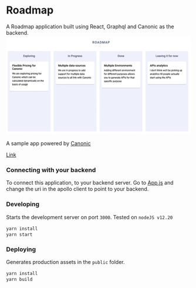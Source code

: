 # Roadmap

A Roadmap application built using React, Graphql and Canonic as the backend.
![Screenshot](./screenshot.png)

A sample app powered by [Canonic](https://canonic.dev/)

[Link]()
<br/>

### Connecting with your backend
To connect this application, to your backend server.
Go to [App.js](./src/App.js) and change the uri in the apollo client
to point to your backend.

### Developing

Starts the development server on port `3000`.
Tested on `nodeJS v12.20`

```
yarn install
yarn start
```

### Deploying

Generates production assets in the `public` folder.

```
yarn install
yarn build
```
